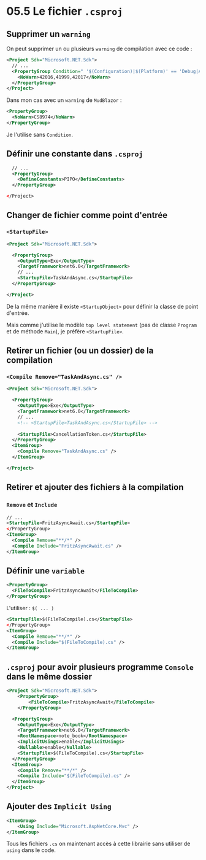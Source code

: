 # 05.5 Le fichier `.csproj`

## Supprimer un `warning`

On peut supprimer un ou plusieurs `warning` de compilation avec ce code :

```xml
<Project Sdk="Microsoft.NET.Sdk">
  // ...
  <PropertyGroup Condition=" '$(Configuration)|$(Platform)' == 'Debug|AnyCPU' ">
    <NoWarn>42016,41999,42017</NoWarn>
  </PropertyGroup>
</Project>
```

Dans mon cas avec un `warning` de `MudBlazor` :

```xml
<PropertyGroup>
  <NoWarn>CS8974</NoWarn>
</PropertyGroup>
```

Je l'utilise sans `Condition`.



## Définir une constante dans `.csproj`

```xml
  // ...
  <PropertyGroup>
    <DefineConstants>PIPO</DefineConstants>
  </PropertyGroup>

</Project>
```



## Changer de fichier comme point d'entrée

### `<StartupFile>`

```xml
<Project Sdk="Microsoft.NET.Sdk">

  <PropertyGroup>
  	<OutputType>Exe</OutputType>
    <TargetFramework>net6.0</TargetFramework>
    // ...
    <StartupFile>TaskAndAsync.cs</StartupFile>
  </PropertyGroup>

</Project>
```

De la même manière il existe `<StartupObject>` pour définir la classe de point d'entrée.

Mais comme j'utilise le modèle `top level statement` (pas de classe `Program` et de méthode `Main`), je préfère `<StartupFile>`.



## Retirer un fichier (ou un dossier) de la compilation

### `<Compile Remove="TaskAndAsync.cs" />`

```xml
<Project Sdk="Microsoft.NET.Sdk">

  <PropertyGroup>
    <OutputType>Exe</OutputType>
    <TargetFramework>net6.0</TargetFramework>
    // ...
    <!-- <StartupFile>TaskAndAsync.cs</StartupFile> -->
    
    <StartupFile>CancellationToken.cs</StartupFile>
  </PropertyGroup>
  <ItemGroup>
    <Compile Remove="TaskAndAsync.cs" />
  </ItemGroup>

</Project>
```



## Retirer et ajouter des fichiers à la compilation

### `Remove` et `Include`

```xml
// ...
<StartupFile>FritzAsyncAwait.cs</StartupFile>
</PropertyGroup>
<ItemGroup>
  <Compile Remove="**/*" />
  <Compile Include="FritzAsyncAwait.cs" />
</ItemGroup>
```



## Définir une `variable`

```xml
<PropertyGroup>
  <FileToCompile>FritzAsyncAwait</FileToCompile>
</PropertyGroup>
```

L'utiliser : `$( ... )`

```xml
<StartupFile>$(FileToCompile).cs</StartupFile>
</PropertyGroup>
<ItemGroup>
  <Compile Remove="**/*" />
  <Compile Include="$(FileToCompile).cs" />
</ItemGroup>
```



## `.csproj` pour avoir plusieurs programme `Console` dans le même dossier

```xml
<Project Sdk="Microsoft.NET.Sdk">
    <PropertyGroup>
        <FileToCompile>FritzAsyncAwait</FileToCompile>
    </PropertyGroup>

  <PropertyGroup>
    <OutputType>Exe</OutputType>
    <TargetFramework>net6.0</TargetFramework>
    <RootNamespace>note_book</RootNamespace>
    <ImplicitUsings>enable</ImplicitUsings>
    <Nullable>enable</Nullable>
    <StartupFile>$(FileToCompile).cs</StartupFile>
  </PropertyGroup>
  <ItemGroup>
    <Compile Remove="**/*" />
    <Compile Include="$(FileToCompile).cs" />
  </ItemGroup>
</Project>
```



## Ajouter des `Implicit Using`

```xml
<ItemGroup>
	<Using Include="Microsoft.AspNetCore.Mvc" />
</ItemGroup>
```

Tous les fichiers `.cs` on maintenant accès à cette librairie sans utiliser de `using` dans le code.
